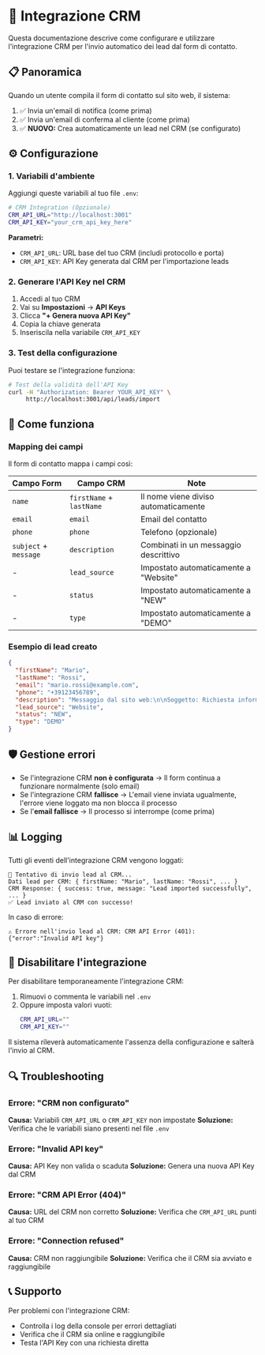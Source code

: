 # 🔗 Integrazione CRM

Questa documentazione descrive come configurare e utilizzare l'integrazione CRM per l'invio automatico dei lead dal form di contatto.

## 📋 Panoramica

Quando un utente compila il form di contatto sul sito web, il sistema:

1. ✅ Invia un'email di notifica (come prima)
2. ✅ Invia un'email di conferma al cliente (come prima)
3. ✅ **NUOVO:** Crea automaticamente un lead nel CRM (se configurato)

## ⚙️ Configurazione

### 1. Variabili d'ambiente

Aggiungi queste variabili al tuo file `.env`:

```bash
# CRM Integration (Opzionale)
CRM_API_URL="http://localhost:3001"
CRM_API_KEY="your_crm_api_key_here"
```

**Parametri:**
- `CRM_API_URL`: URL base del tuo CRM (includi protocollo e porta)
- `CRM_API_KEY`: API Key generata dal CRM per l'importazione leads

### 2. Generare l'API Key nel CRM

1. Accedi al tuo CRM
2. Vai su **Impostazioni** → **API Keys**
3. Clicca **"+ Genera nuova API Key"**
4. Copia la chiave generata
5. Inseriscila nella variabile `CRM_API_KEY`

### 3. Test della configurazione

Puoi testare se l'integrazione funziona:

```bash
# Test della validità dell'API Key
curl -H "Authorization: Bearer YOUR_API_KEY" \
     http://localhost:3001/api/leads/import
```

## 🔄 Come funziona

### Mapping dei campi

Il form di contatto mappa i campi così:

| Campo Form | Campo CRM | Note |
|------------|-----------|------|
| `name` | `firstName` + `lastName` | Il nome viene diviso automaticamente |
| `email` | `email` | Email del contatto |
| `phone` | `phone` | Telefono (opzionale) |
| `subject` + `message` | `description` | Combinati in un messaggio descrittivo |
| - | `lead_source` | Impostato automaticamente a "Website" |
| - | `status` | Impostato automaticamente a "NEW" |
| - | `type` | Impostato automaticamente a "DEMO" |

### Esempio di lead creato

```json
{
  "firstName": "Mario",
  "lastName": "Rossi",
  "email": "mario.rossi@example.com",
  "phone": "+39123456789",
  "description": "Messaggio dal sito web:\n\nSoggetto: Richiesta informazioni\n\nMessaggio:\nSalve, vorrei maggiori informazioni sui vostri servizi.",
  "lead_source": "Website",
  "status": "NEW",
  "type": "DEMO"
}
```

## 🛡️ Gestione errori

- Se l'integrazione CRM **non è configurata** → Il form continua a funzionare normalmente (solo email)
- Se l'integrazione CRM **fallisce** → L'email viene inviata ugualmente, l'errore viene loggato ma non blocca il processo
- Se l'**email fallisce** → Il processo si interrompe (come prima)

## 📊 Logging

Tutti gli eventi dell'integrazione CRM vengono loggati:

```
🔗 Tentativo di invio lead al CRM...
Dati lead per CRM: { firstName: "Mario", lastName: "Rossi", ... }
CRM Response: { success: true, message: "Lead imported successfully", ... }
✅ Lead inviato al CRM con successo!
```

In caso di errore:
```
⚠️ Errore nell'invio lead al CRM: CRM API Error (401): {"error":"Invalid API key"}
```

## 🔧 Disabilitare l'integrazione

Per disabilitare temporaneamente l'integrazione CRM:

1. Rimuovi o commenta le variabili nel `.env`
2. Oppure imposta valori vuoti:
   ```bash
   CRM_API_URL=""
   CRM_API_KEY=""
   ```

Il sistema rileverà automaticamente l'assenza della configurazione e salterà l'invio al CRM.

## 🔍 Troubleshooting

### Errore: "CRM non configurato"
**Causa:** Variabili `CRM_API_URL` o `CRM_API_KEY` non impostate
**Soluzione:** Verifica che le variabili siano presenti nel file `.env`

### Errore: "Invalid API key"
**Causa:** API Key non valida o scaduta
**Soluzione:** Genera una nuova API Key dal CRM

### Errore: "CRM API Error (404)"
**Causa:** URL del CRM non corretto
**Soluzione:** Verifica che `CRM_API_URL` punti al tuo CRM

### Errore: "Connection refused"
**Causa:** CRM non raggiungibile
**Soluzione:** Verifica che il CRM sia avviato e raggiungibile

## 📞 Supporto

Per problemi con l'integrazione CRM:
- Controlla i log della console per errori dettagliati
- Verifica che il CRM sia online e raggiungibile
- Testa l'API Key con una richiesta diretta 
